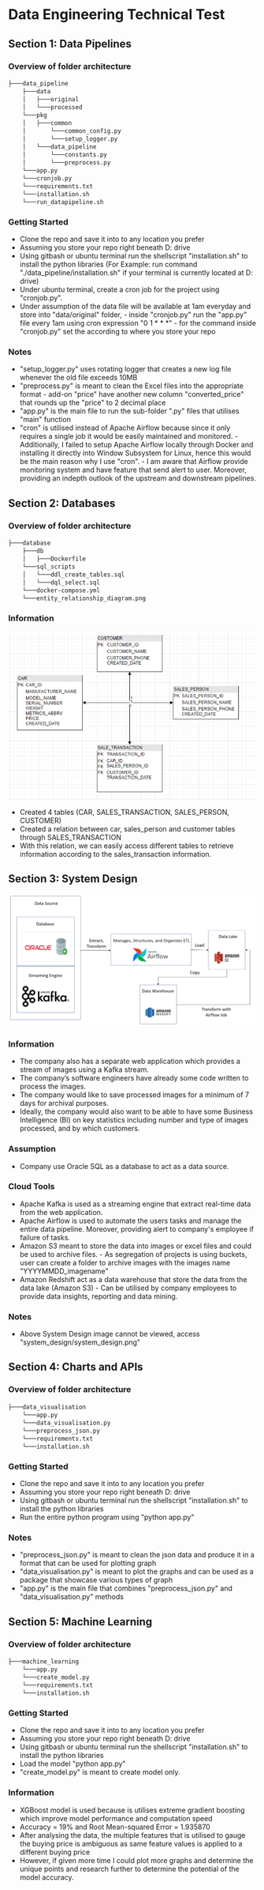 # Data Engineering Technical Test
## Section 1: Data Pipelines

### Overview of folder architecture

    ├───data_pipeline
        ├───data
        │   ├───original
        │   └───processed
        └───pkg
        │   ├───common
        │       └───common_config.py
        │       └───setup_logger.py
        │   └───data_pipeline
        │       └───constants.py
        │       └───preprocess.py
        └───app.py
        └───cronjob.py
        └───requirements.txt
        └───installation.sh
        └───run_datapipeline.sh

### Getting Started
- Clone the repo and save it into to any location you prefer
- Assuming you store your repo right beneath D: drive
- Using gitbash or ubuntu terminal run the shellscript "installation.sh" to install the python libraries (For Example: run command "./data_pipeline/installation.sh" if your terminal is currently located at D: drive)
- Under ubuntu terminal, create a cron job for the project using "cronjob.py".
- Under assumption of the data file will be available at 1am everyday and store into "data/original" folder, 
        -   inside "cronjob.py" run the "app.py" file every 1am using cron expression "0 1 * * *"
        -   for the command inside "cronjob.py" set the <path> according to where you store your repo


### Notes
- "setup_logger.py" uses rotating logger that creates a new log file whenever the old file exceeds 10MB
- "preprocess.py" is meant to clean the Excel files into the appropriate format
        - add-on "price" have another new column "converted_price" that rounds up the "price" to 2 decimal place
- "app.py" is the main file to run the sub-folder ".py" files that utilises "main" function
- "cron" is utilised instead of Apache Airflow because since it only requires a single job it would be easily maintained and monitored.
        - Additionally, I failed to setup Apache Airflow locally through Docker and installing it directly into Window Subsystem for Linux, hence this would be the main reason why I use "cron".
        - I am aware that Airflow provide monitoring system and have feature that send alert to user. Moreover, providing an indepth outlook of the upstream and downstream pipelines.


## Section 2: Databases

### Overview of folder architecture

    ├───database
        ├───db
        │   ├───Dockerfile
        └───sql_scripts
        │   └───ddl_create_tables.sql
        │   └───dql_select.sql
        └───docker-compose.yml
        └───entity_relationship_diagram.png


### Information
![Entity Relationship Diagram](database/entity_relationship_diagram.PNG?raw=true)
- Created 4 tables (CAR, SALES_TRANSACTION, SALES_PERSON, CUSTOMER)
- Created a relation between car, sales_person and customer tables through SALES_TRANSACTION
- With this relation, we can easily access different tables to retrieve information according to the sales_transaction information.

## Section 3: System Design
![System Design](system_design/system_design.PNG?raw=true)

### Information
- The company also has a separate web application which provides a stream of images using a Kafka stream.
- The company’s software engineers have already some code written to process the images.
- The company would like to save processed images for a minimum of 7 days for archival purposes.
- Ideally, the company would also want to be able to have some Business Intelligence (BI) on key statistics including number and type of images processed, and by which customers.
### Assumption
- Company use Oracle SQL as a database to act as a data source.

### Cloud Tools
- Apache Kafka is used as a streaming engine that extract real-time data from the web application.
- Apache Airflow is used to automate the users tasks and manage the entire data pipeline. Moreover, providing alert to company's employee if failure of tasks.
- Amazon S3 meant to store the data into images or excel files and could be used to archive files.
        - As segregation of projects is using buckets, user can create a folder to archive images with the images name "YYYYMMDD_imagename"
- Amazon Redshift act as a data warehouse that store the data from the data lake (Amazon S3)
        - Can be utilised by company employees to provide data insights, reporting and data mining.

### Notes
- Above System Design image cannot be viewed, access "system_design/system_design.png"

## Section 4: Charts and APIs

### Overview of folder architecture
    ├───data_visualisation
        └───app.py
        └───data_visualisation.py
        └───preprocess_json.py
        └───requirements.txt
        └───installation.sh

### Getting Started
- Clone the repo and save it into to any location you prefer
- Assuming you store your repo right beneath D: drive
- Using gitbash or ubuntu terminal run the shellscript "installation.sh" to install the python libraries
- Run the entire python program using "python app.py"

### Notes
- "preprocess_json.py" is meant to clean the json data and produce it in a format that can be used for plotting graph
- "data_visualisation.py" is meant to plot the graphs and can be used as a package that showcase various types of graph
- "app.py" is the main file that combines "preprocess_json.py" and "data_visualisation.py" methods

## Section 5: Machine Learning

### Overview of folder architecture
    ├───machine_learning
        └───app.py
        └───create_model.py
        └───requirements.txt
        └───installation.sh
        
### Getting Started
- Clone the repo and save it into to any location you prefer
- Assuming you store your repo right beneath D: drive
- Using gitbash or ubuntu terminal run the shellscript "installation.sh" to install the python libraries
- Load the model "python app.py"
- "create_model.py" is meant to create model only.

### Information
- XGBoost model is used because is utilises extreme gradient boosting which improve model performance and computation speed
- Accuracy = 19% and Root Mean-squared Error = 1.935870
- After analysing the data, the multiple features that is utilised to gauge the buying price is ambiguous as same feature values is applied to a different buying price
- However, if given more time I could plot more graphs and determine the unique points and research further to determine the potential of the model accuracy.

